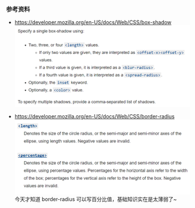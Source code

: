 ### 参考资料

- https://developer.mozilla.org/en-US/docs/Web/CSS/box-shadow
  ![](../../../../assets/2020-12-18-23-34-32.png)

- https://developer.mozilla.org/en-US/docs/Web/CSS/border-radius
  ![](../../../../assets/2020-12-18-23-36-10.png)
  今天才知道 border-radius 可以写百分比值，基础知识实在是太薄弱了~
